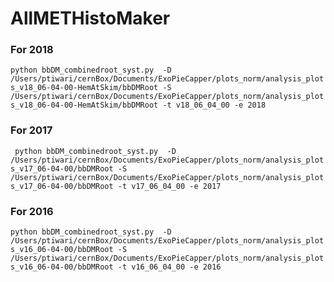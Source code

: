# AllMETHistoMaker

### For 2018 
```python bbDM_combinedroot_syst.py  -D /Users/ptiwari/cernBox/Documents/ExoPieCapper/plots_norm/analysis_plots_v18_06-04-00-HemAtSkim/bbDMRoot -S /Users/ptiwari/cernBox/Documents/ExoPieCapper/plots_norm/analysis_plots_v18_06-04-00-HemAtSkim/bbDMRoot -t v18_06_04_00 -e 2018```

### For 2017
``` python bbDM_combinedroot_syst.py  -D /Users/ptiwari/cernBox/Documents/ExoPieCapper/plots_norm/analysis_plots_v17_06-04-00/bbDMRoot -S /Users/ptiwari/cernBox/Documents/ExoPieCapper/plots_norm/analysis_plots_v17_06-04-00/bbDMRoot -t v17_06_04_00 -e 2017```


### For 2016
```python bbDM_combinedroot_syst.py  -D /Users/ptiwari/cernBox/Documents/ExoPieCapper/plots_norm/analysis_plots_v16_06-04-00/bbDMRoot -S /Users/ptiwari/cernBox/Documents/ExoPieCapper/plots_norm/analysis_plots_v16_06-04-00/bbDMRoot -t v16_06_04_00 -e 2016```
